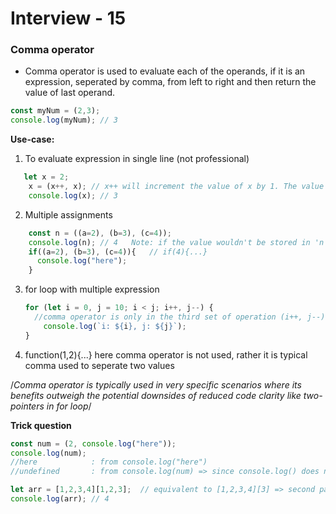# Interview - 15
### Comma operator
* Comma operator is used to evaluate each of the operands, if it is an expression, seperated by comma, from left to right and then return the value of last operand.
```javascript
const myNum = (2,3);
console.log(myNum); // 3
```

**Use-case:**
1) To evaluate expression in single line (not professional)
```javascript
   let x = 2;
    x = (x++, x); // x++ will increment the value of x by 1. The value of x in second operand will become 3.
    console.log(x); // 3
```
2) Multiple assignments
```javascript
    const n = ((a=2), (b=3), (c=4));
    console.log(n); // 4   Note: if the value wouldn't be stored in 'n' then it will only be considered as assignment
    if((a=2), (b=3), (c=4)){   // if(4){...}
      console.log("here");
    }
```
3) for loop with multiple expression
    ```javascript
    for (let i = 0, j = 10; i < j; i++, j--) {    
      //comma operator is only in the third set of operation (i++, j--); the first set of operand is not comma operator. in the context of the for loop, the value returned by the comma operator is not actually used or stored anywhere. The primary purpose of using the comma operator here is to execute multiple expressions (in this case, both i++ and j--) within the loop's update phase.
        console.log(`i: ${i}, j: ${j}`);
    }
    ```
4) function(1,2){...}  here comma operator is not used, rather it is typical comma used to seperate two values

/*Comma operator is typically used in very specific scenarios where its benefits outweigh the potential downsides of reduced code clarity like two-pointers in for loop*/

**Trick question**

```javascript
const num = (2, console.log("here"));
console.log(num);
//here            : from console.log("here")
//undefined       : from console.log(num) => since console.log() does not return anything
```
```javascript
let arr = [1,2,3,4][1,2,3];  // equivalent to [1,2,3,4][3] => second part acts and index operation, here first comma seperator operator returns last operand which is then considered as index on array
console.log(arr); // 4
```
